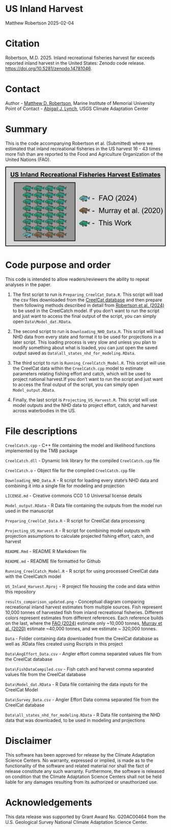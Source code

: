 US Inland Harvest
================
Matthew Robertson
2025-02-04

# Citation

Robertson, M.D. 2025. Inland recreational fisheries harvest far exceeds
reported inland harvest in the United States: Zenodo code release.
<https://doi.org/10.5281/zenodo.14781046>.

# Contact

Author - [Matthew D. Robertson](matthew.robertson@mi.mun.ca), Marine
Institute of Memorial University Point of Contact - [Abigail J.
Lynch](ajlynch@usgs.gov), USGS Climate Adaptation Center

# Summary

This is the code accompanying Robertson et al. (Submitted) where we
estimated that inland recreational fisheries in the US harvest 16 - 43
times more fish than are reported to the Food and Agriculture
Organization of the United Nations (FAO).

<img src="results_comparison_updated.png"/>

# Code purpose and order

This code is intended to allow readers/reviewers the ability to repeat
analyses in the paper.

1.  The first script to run is `Preparing_CreelCat_Data.R`. This script
    will load the csv files downloaded from the [CreelCat
    database](https://rconnect.usgs.gov/CreelCat/) and then prepare them
    following methods described in detail from [Robertson et
    al. (2024)](https://doi.org/10.1111/fme.12650) to be used in the
    CreelCatch model. If you don’t want to run the script and just want
    to access the final output of the script, you can simply open
    `Data\Model_dat.RData`.

2.  The second script to run is `Downloading_NHD_Data.R`. This script
    will load NHD data from every state and format it to be used for
    projections in a later script. This loading process is very slow and
    unless you plan to modify something about what is loaded, you can
    just open the saved output saved as
    `Data\all_states_nhd_for_modeling.RData`.

3.  The third script to run is `Running_CreelCatch_Model.R`. This script
    will use the CreelCat data within the `CreelCatch.cpp` model to
    estimate parameters relating fishing effort and catch, which will be
    used to project national harvest.If you don’t want to run the script
    and just want to access the final output of the script, you can
    simply open `Model_output.RData`.

4.  Finally, the last script is `Projecting_US_Harvest.R`. This script
    will use model outputs and the NHD data to project effort, catch,
    and harvest across waterbodies in the US.

# File descriptions

`CreelCatch.cpp` - C++ file containing the model and likelihood
functions implemented by the TMB package

`CreelCatch.dll` - Dynamic link library for the compiled
`CreelCatch.cpp` file

`CreelCatch.o` - Object file for the compiled `CreelCatch.cpp` file

`Downloading_NHD_Data.R` - R script for loading every state’s NHD data
and combining it into a single file for modeling and projection

`LICENSE.md` - Creative commons CC0 1.0 Universal license details

`Model_output.RData` - R Data file containing the outputs from the model
run used in the manuscript

`Preparing_CreelCat_Data.R` - R script for CreelCat data processing

`Projecting_US_Harvest.R` - R script for combining model outputs with
projection assumptions to calculate projected fishing effort, catch, and
harvest

`README.Rmd` - README R Markdown file

`README.md` - README file formatted for Github

`Running_CreelCatch_Model.R` - R script for using processed CreelCat
data with the CreelCatch model

`US_Inland_Harvest.Rproj` - R project file housing the code and data
within this repository

`results_comparison_updated.png` - Conceptual diagram comparing
recreational inland harvest estimates from multiple sources. Fish
represent 10,000 tonnes of harvested fish from inland recreational
fisheries. Different colors represent estimates from different
references. Each reference builds on the last, where the [FAO
(2024)](https://doi.org/10.4060/cd0683en) estimate only ~10,000 tonnes,
[Murray et al. (2020)](https://doi.org/10.1002/fsh.10483) estimate
~40,000 tonnes, and we estimate ~ 320,000 tonnes.

`Data` - Folder containing data downloaded from the CreelCat database as
well as .RData files created using Rscripts in this project

`Data\AngEffort_Data.csv` - Angler effort comma separated values file
from the CreelCat database

`Data\FishDataCompiled.csv` - Fish catch and harvest comma separated
values file from the CreelCat database

`Data\Model_dat.RData` - R Data file containing the data inputs for the
CreelCat Model

`Data\Survey_Data.csv` - Angler Effort Data comma separated file from
the CreelCat database

`Data\all_states_nhd_for_modeling.RData` - R Data file containing the
NHD data that was downloaded, to be used in modeling and projections

# Disclaimer

This software has been approved for release by the Climate Adaptation
Science Centers. No warranty, expressed or implied, is made as to the
functionality of the software and related material nor shall the fact of
release constitute any such warranty. Furthermore, the software is
released on condition that the Climate Adaptation Science Centers shall
not be held liable for any damages resulting from its authorized or
unauthorized use.

# Acknowledgements

This data release was supported by Grant Award No. G20AC00464 from the
U.S. Geological Survey National Climate Adaptation Science Center.

